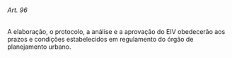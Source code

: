 
###### Art. 96
A elaboração, o protocolo, a análise e a aprovação do EIV obedecerão aos prazos e condições estabelecidos em regulamento do órgão de planejamento urbano.
